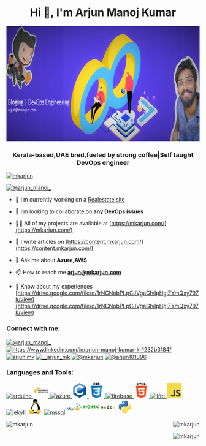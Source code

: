<h1 align="center">Hi 👋, I'm Arjun Manoj Kumar</h1>
<p align="center">
  <img width="1000px" height="300px" src="mkarjunbnr.png" alt="hello">
</p>
<h3 align="center">Kerala-based,UAE bred,fueled by strong coffee|Self taught DevOps engineer</h3>

<p align="left"> <a href="https://github.com/ryo-ma/github-profile-trophy"><img src="https://github-profile-trophy.vercel.app/?username=mkarjun" alt="mkarjun" /></a> </p>

<p align="left"> <a href="https://twitter.com/@arjun_manoj_" target="blank"><img src="https://img.shields.io/twitter/follow/@ajun_manoj_?logo=Arjun&style=social" alt="@arjun_manoj_" /></a> </p>

- 🔭 I’m currently working on a [Realestate site](http://gamakh.com/)

- 👯 I’m looking to collaborate on **any DevOps issues**

- 👨‍💻 All of my projects are available at [https://mkarjun.com/](https://mkarjun.com/)

- 📝 I write articles on [https://content.mkarjun.com/](https://content.mkarjun.com/)

- 💬 Ask me about **Azure,AWS**

- 📫 How to reach me **arjun@mkarjun.com**

- 📄 Know about my experiences [https://drive.google.com/file/d/1rNCNobPLpCJVgaGIvIpHglZYmQxy797k/view](https://drive.google.com/file/d/1rNCNobPLpCJVgaGIvIpHglZYmQxy797k/view)

<h3 align="left">Connect with me:</h3>
<p align="left">
<a href="https://twitter.com/@arjun_manoj_" target="blank"><img align="center" src="https://raw.githubusercontent.com/rahuldkjain/github-profile-readme-generator/master/src/images/icons/Social/twitter.svg" alt="@arjun_manoj_" height="30" width="40" /></a>
<a href="https://linkedin.com/in/https://www.linkedin.com/in/arjun-manoj-kumar-k-1232b3184/" target="blank"><img align="center" src="https://raw.githubusercontent.com/rahuldkjain/github-profile-readme-generator/master/src/images/icons/Social/linked-in-alt.svg" alt="https://www.linkedin.com/in/arjun-manoj-kumar-k-1232b3184/" height="30" width="40" /></a>
<a href="https://fb.com/arjun mk" target="blank"><img align="center" src="https://raw.githubusercontent.com/rahuldkjain/github-profile-readme-generator/master/src/images/icons/Social/facebook.svg" alt="arjun mk" height="30" width="40" /></a>
<a href="https://instagram.com/__arjun_mk" target="blank"><img align="center" src="https://raw.githubusercontent.com/rahuldkjain/github-profile-readme-generator/master/src/images/icons/Social/instagram.svg" alt="__arjun_mk" height="30" width="40" /></a>
<a href="https://hashnode.com/@mkarjun" target="blank"><img align="center" src="https://raw.githubusercontent.com/rahuldkjain/github-profile-readme-generator/master/src/images/icons/Social/hashnode.svg" alt="@mkarjun" height="30" width="40" /></a>
<a href="https://medium.com/@arjun101096" target="blank"><img align="center" src="https://raw.githubusercontent.com/rahuldkjain/github-profile-readme-generator/master/src/images/icons/Social/medium.svg" alt="@arjun101096" height="30" width="40" /></a>
</p>

<h3 align="left">Languages and Tools:</h3>
<p align="left"> <a href="https://www.arduino.cc/" target="_blank" rel="noreferrer"> <img src="https://cdn.worldvectorlogo.com/logos/arduino-1.svg" alt="arduino" width="40" height="40"/> </a> <a href="https://aws.amazon.com" target="_blank" rel="noreferrer"> <img src="https://raw.githubusercontent.com/devicons/devicon/master/icons/amazonwebservices/amazonwebservices-original-wordmark.svg" alt="aws" width="40" height="40"/> </a> <a href="https://azure.microsoft.com/en-in/" target="_blank" rel="noreferrer"> <img src="https://www.vectorlogo.zone/logos/microsoft_azure/microsoft_azure-icon.svg" alt="azure" width="40" height="40"/> </a> <a href="https://www.cprogramming.com/" target="_blank" rel="noreferrer"> <img src="https://raw.githubusercontent.com/devicons/devicon/master/icons/c/c-original.svg" alt="c" width="40" height="40"/> </a> <a href="https://www.w3schools.com/css/" target="_blank" rel="noreferrer"> <img src="https://raw.githubusercontent.com/devicons/devicon/master/icons/css3/css3-original-wordmark.svg" alt="css3" width="40" height="40"/> </a> <a href="https://firebase.google.com/" target="_blank" rel="noreferrer"> <img src="https://www.vectorlogo.zone/logos/firebase/firebase-icon.svg" alt="firebase" width="40" height="40"/> </a> <a href="https://www.w3.org/html/" target="_blank" rel="noreferrer"> <img src="https://raw.githubusercontent.com/devicons/devicon/master/icons/html5/html5-original-wordmark.svg" alt="html5" width="40" height="40"/> </a> <a href="https://ifttt.com/" target="_blank" rel="noreferrer"> <img src="https://www.vectorlogo.zone/logos/ifttt/ifttt-ar21.svg" alt="ifttt" width="40" height="40"/> </a> <a href="https://developer.mozilla.org/en-US/docs/Web/JavaScript" target="_blank" rel="noreferrer"> <img src="https://raw.githubusercontent.com/devicons/devicon/master/icons/javascript/javascript-original.svg" alt="javascript" width="40" height="40"/> </a> <a href="https://jekyllrb.com/" target="_blank" rel="noreferrer"> <img src="https://www.vectorlogo.zone/logos/jekyllrb/jekyllrb-icon.svg" alt="jekyll" width="40" height="40"/> </a> <a href="https://www.linux.org/" target="_blank" rel="noreferrer"> <img src="https://raw.githubusercontent.com/devicons/devicon/master/icons/linux/linux-original.svg" alt="linux" width="40" height="40"/> </a> <a href="https://www.microsoft.com/en-us/sql-server" target="_blank" rel="noreferrer"> <img src="https://www.svgrepo.com/show/303229/microsoft-sql-server-logo.svg" alt="mssql" width="40" height="40"/> </a> <a href="https://www.mysql.com/" target="_blank" rel="noreferrer"> <img src="https://raw.githubusercontent.com/devicons/devicon/master/icons/mysql/mysql-original-wordmark.svg" alt="mysql" width="40" height="40"/> </a> <a href="https://www.nginx.com" target="_blank" rel="noreferrer"> <img src="https://raw.githubusercontent.com/devicons/devicon/master/icons/nginx/nginx-original.svg" alt="nginx" width="40" height="40"/> </a> <a href="https://nodejs.org" target="_blank" rel="noreferrer"> <img src="https://raw.githubusercontent.com/devicons/devicon/master/icons/nodejs/nodejs-original-wordmark.svg" alt="nodejs" width="40" height="40"/> </a> <a href="https://www.python.org" target="_blank" rel="noreferrer"> <img src="https://raw.githubusercontent.com/devicons/devicon/master/icons/python/python-original.svg" alt="python" width="40" height="40"/> </a> </p>

<p><img align="left" src="https://github-readme-stats.vercel.app/api/top-langs?username=mkarjun&show_icons=true&locale=en&layout=compact" alt="mkarjun" /></p>

<p>&nbsp;<img align="right" src="https://github-readme-stats.vercel.app/api?username=mkarjun&show_icons=true&locale=en" alt="mkarjun" /></p>

<p><img align="right" src="https://github-readme-streak-stats.herokuapp.com/?user=mkarjun&" alt="mkarjun" /></p>

